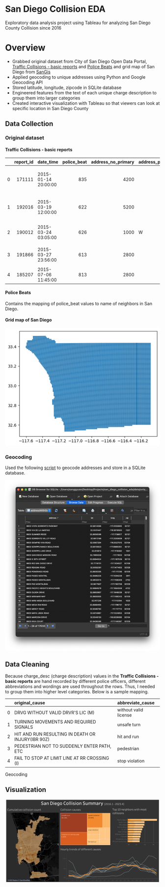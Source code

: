 # San Diego Collision EDA
Exploratory data analysis project using Tableau for analyzing San Diego County Collision since 2016

# Overview
- Grabbed original dataset from City of San Diego Open Data Portal, [Traffic Collisions - basic reports](https://data.sandiego.gov/datasets/police-collisions/) and [Police Beats](https://data.sandiego.gov/datasets/police-beats/) and grid map of San Diego from [SanGis](https://www.sangis.org/)
- Applied geocoding to unique addresses using Python and Google Geocoding API
- Stored latitude, longitude, zipcode in SQLite database
- Engineered features from the text of each unique charge description to group them into larger categories
- Created interactive visualization with Tableau so that viewers can look at specific location in San Diego County

## Data Collection

### Original dataset

#### Traffic Collisions - basic reports
|    |   report_id | date_time           |   police_beat |   address_no_primary | address_pd_primary   | address_road_primary   | address_sfx_primary   | address_pd_intersecting   | address_name_intersecting   | address_sfx_intersecting   | violation_section   | violation_type   | charge_desc                                            |   injured |   killed | hit_run_lvl   |
|---:|------------:|:--------------------|--------------:|---------------------:|:---------------------|:-----------------------|:----------------------|:--------------------------|:----------------------------|:---------------------------|:--------------------|:-----------------|:-------------------------------------------------------|----------:|---------:|:--------------|
|  0 |      171111 | 2015-01-14 20:00:00 |           835 |                 4200 |                      | JUNIPER                | STREET                |                           |                             |                            | MISC-HAZ            | VC               | MISCELLANEOUS HAZARDOUS VIOLATIONS OF THE VEHICLE CODE |         0 |        0 | MISDEMEANOR   |
|  1 |      192016 | 2015-03-19 12:00:00 |           622 |                 5200 |                      | LINDA VISTA            | ROAD                  |                           |                             |                            | MISC-HAZ            | VC               | MISCELLANEOUS HAZARDOUS VIOLATIONS OF THE VEHICLE CODE |         0 |        0 | MISDEMEANOR   |
|  2 |      190012 | 2015-03-24 03:05:00 |           626 |                 1000 | W                    | WASHINGTON             | STREET                |                           |                             |                            | 22107               | VC               | TURNING MOVEMENTS AND REQUIRED SIGNALS                 |         2 |        0 | nan           |
|  3 |      191866 | 2015-03-27 23:56:00 |           613 |                 2800 |                      | WORDEN                 | STREET                |                           |                             |                            | 22107               | VC               | TURNING MOVEMENTS AND REQUIRED SIGNALS                 |         1 |        0 | nan           |
|  4 |      185207 | 2015-07-06 11:45:00 |           813 |                 2800 |                      | EL CAJON               | BOULEVARD             |                           |                             |                            | 20002(A)            | VC               | HIT AND RUN                                            |         0 |        0 | MISDEMEANOR   |

#### Police Beats
Contains the mapping of police_beat values to name of neighbors in San Diego.

#### Grid map of San Diego 
![Grid map of San Diego](img/sd_grid.png)

### Geocoding
Used the following [script](https://github.com/bbeat2782/Projects/blob/main/san_diego_collision_eda/retrieve_geocode.ipynb) to geocode addresses and store in a SQLite database.

![SQLite database](img/sqlite_db.png)

## Data Cleaning
Because charge_desc (charge description) values in the **Traffic Collisions - basic reports** are hand recorded by different police officers, different abbreviations and wordings are used throughout the rows. Thus, I needed to group them into higher level categories. Below is a sample mapping.

|     | original_cause                                    | abbreviate_cause      |
|----:|:--------------------------------------------------|:----------------------|
|   0 | DRVG WITHOUT VALID DRVR'S LIC (M)                 | without valid license |
|   1 | TURNING MOVEMENTS AND REQUIRED SIGNALS            | unsafe turn           |
|   2 | HIT AND RUN RESULTING IN DEATH OR INJURY(IBR 90Z) | hit and run           |
|   3 | PEDESTRIAN NOT TO SUDDENLY ENTER PATH, ETC        | pedestrian            |
|   4 | FAIL TO STOP AT LIMIT LINE AT RR CROSSING (I)     | stop violation        |

Geocoding

## Visualization
[![Tableau Dashboard](img/tableau_dashboard.png)](https://public.tableau.com/app/profile/sanggyu.an/viz/SanDiegoCollisionSummary/Dashboard1)
